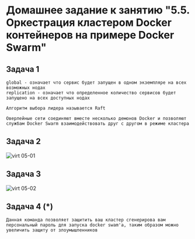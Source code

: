 # Домашнее задание к занятию "5.5. Оркестрация кластером Docker контейнеров на примере Docker Swarm"

## Задача 1


```
global - означает что сервис будет запущен в одном экземпляре на всех возможных нодах
replication - означает что определенное количество сервисов будет запущено на всех доступных нодах

Алгоритм выбора лидера называется Raft

Оверлейные сети соединяют вместе несколько демонов Docker и позволяют службам Docker Swarm взаимодействовать друг с другом в режиме кластера

```


## Задача 2

![virt 05-01](https://user-images.githubusercontent.com/106814458/195993765-7c8c7627-cbfd-44ec-b5a0-ed6e2a468c97.jpg)

## Задача 3

![virt 05-02](https://user-images.githubusercontent.com/106814458/195993758-144acdd1-aa79-49ed-b087-369d82e038ac.jpg)


## Задача 4 (*)


```
Данная команда позволяет защитить ваш кластер сгенерирова вам персональный пароль для запуска docker swam'a, таким образом можно увеличить защиту от злоумышленников 
```

